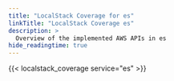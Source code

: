 ```yaml
---
title: "LocalStack Coverage for es"
linkTitle: "LocalStack Coverage es"
description: >
  Overview of the implemented AWS APIs in es
hide_readingtime: true
---
```


{{< localstack_coverage service="es" >}}

